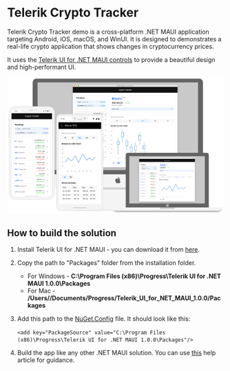 # Telerik Crypto Tracker

Telerik Crypto Tracker demo is a cross-platform .NET MAUI application targeting Android, iOS, macOS, and WinUI. It is designed to demonstrates a real-life crypto application that shows changes in cryptocurrency prices. 

It uses the [Telerik UI for .NET MAUI controls](https://www.telerik.com/maui-ui) to provide a beautiful design and high-performant UI. 

<p align="center"> <img src="Telerik-UI-For-MAUI-CryptoTracker-Image.png"/></p>

## How to build the solution

1. Install Telerik UI for .NET MAUI - you can download it from [here](https://www.telerik.com/try/ui-for-maui). 
1. Copy the path to "Packages" folder from the installation folder.
    - For Windows - **C:\Program Files (x86)\Progress\Telerik UI for .NET MAUI 1.0.0\Packages**
    - For Mac - **/Users/<Your User Name>/Documents/Progress/Telerik_UI_for_NET_MAUI_1.0.0/Packages**
1. Add this path to the [NuGet.Config](../NuGet.Config) file. It should look like this:

     `<add key="PackageSource" value="C:\Program Files (x86)\Progress\Telerik UI for .NET MAUI 1.0.0\Packages"/>`
1. Build the app like any other .NET MAUI solution. You can use [this](https://docs.telerik.com/devtools/maui/demos-and-sample-apps/crypto-app) help article for guidance.



